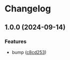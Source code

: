 # Changelog

## 1.0.0 (2024-09-14)


### Features

* bump ([c8cd253](https://github.com/PolusAI/compute/commit/c8cd253388c3fe363a1f79fea630526bf6faf320))
